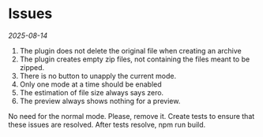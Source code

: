 # Issues

*2025-08-14*

1. The plugin does not delete the original file when creating an archive
2. The plugin creates empty zip files, not containing the files meant to be zipped. 
3. There is no button to unapply the current mode.
4. Only one mode at a time should be enabled
5. The estimation of file size always says zero.
6. The preview always shows nothing for a preview.

No need for the normal mode. 
Please, remove it. Create tests to ensure that these issues are resolved. After tests resolve, npm run build.
